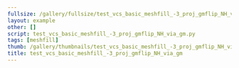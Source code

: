 ```yaml
---
fullsize: /gallery/fullsize/test_vcs_basic_meshfill_-3_proj_gmflip_NH_via_gm.png
layout: example
other: []
script: test_vcs_basic_meshfill_-3_proj_gmflip_NH_via_gm.py
tags: [meshfill]
thumb: /gallery/thumbnails/test_vcs_basic_meshfill_-3_proj_gmflip_NH_via_gm.png
title: test_vcs_basic_meshfill_-3_proj_gmflip_NH_via_gm
---
```

